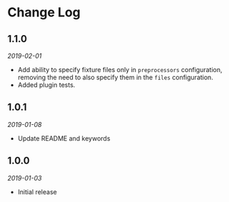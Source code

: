 # Change Log

## 1.1.0

*2019-02-01*

- Add ability to specify fixture files only in `preprocessors` configuration,
  removing the need to also specify them in the `files` configuration.
- Added plugin tests.

## 1.0.1

*2019-01-08*

- Update README and keywords

## 1.0.0

*2019-01-03*

- Initial release
